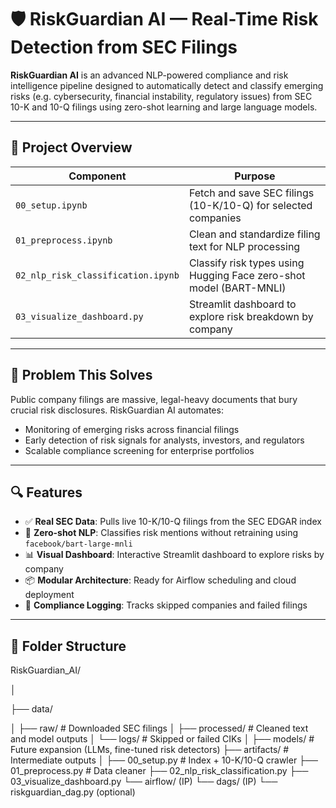 # 🛡️ RiskGuardian AI — Real-Time Risk Detection from SEC Filings

**RiskGuardian AI** is an advanced NLP-powered compliance and risk intelligence pipeline designed to automatically detect and classify emerging risks (e.g. cybersecurity, financial instability, regulatory issues) from SEC 10-K and 10-Q filings using zero-shot learning and large language models.

---

## 🚀 Project Overview

| Component            | Purpose                                                                 |
|---------------------|-------------------------------------------------------------------------|
| `00_setup.ipynb`        | Fetch and save SEC filings (10-K/10-Q) for selected companies           |
| `01_preprocess.ipynb`   | Clean and standardize filing text for NLP processing                    |
| `02_nlp_risk_classification.ipynb` | Classify risk types using Hugging Face zero-shot model (BART-MNLI)  |
| `03_visualize_dashboard.py`     | Streamlit dashboard to explore risk breakdown by company         |

---

## 🎯 Problem This Solves

Public company filings are massive, legal-heavy documents that bury crucial risk disclosures. RiskGuardian AI automates:
- Monitoring of emerging risks across financial filings
- Early detection of risk signals for analysts, investors, and regulators
- Scalable compliance screening for enterprise portfolios

---

## 🔍 Features

- ✅ **Real SEC Data**: Pulls live 10-K/10-Q filings from the SEC EDGAR index
- 🤖 **Zero-shot NLP**: Classifies risk mentions without retraining using `facebook/bart-large-mnli`
- 📊 **Visual Dashboard**: Interactive Streamlit dashboard to explore risks by company
- 📦 **Modular Architecture**: Ready for Airflow scheduling and cloud deployment
- 🔐 **Compliance Logging**: Tracks skipped companies and failed filings

---

## 📂 Folder Structure

RiskGuardian_AI/

│

├── data/

│ ├── raw/ # Downloaded SEC filings
│ ├── processed/ # Cleaned text and model outputs
│ └── logs/ # Skipped or failed CIKs
│
├── models/ # Future expansion (LLMs, fine-tuned risk detectors)
├── artifacts/ # Intermediate outputs
│
├── 00_setup.py # Index + 10-K/10-Q crawler
├── 01_preprocess.py # Data cleaner
├── 02_nlp_risk_classification.py
├── 03_visualize_dashboard.py
└── airflow/ (IP)
└── dags/ (IP)
└── riskguardian_dag.py (optional)
